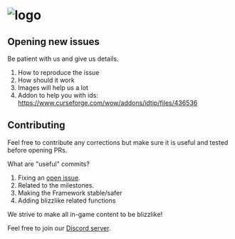 ﻿# ![logo](http://ascemu.org/images/logo.png)

## Opening new issues
Be patient with us and give us details.
 1. How to reproduce the issue
 2. How should it work
 3. Images will help us a lot
 4. Addon to help you with ids: https://www.curseforge.com/wow/addons/idtip/files/436536

## Contributing
Feel free to contribute any corrections but make sure it is useful and tested before opening PRs.

What are "useful" commits?
 1. Fixing an [open issue](https://github.com/AscEmu/AscEmu/issues).
 2. Related to the milestones.
 3. Making the Framework stable/safer
 4. Adding blizzlike related functions

We strive to make all in-game content to be blizzlike!

Feel free to join our [Discord server](https://discord.com/invite/CBdgrh7).

